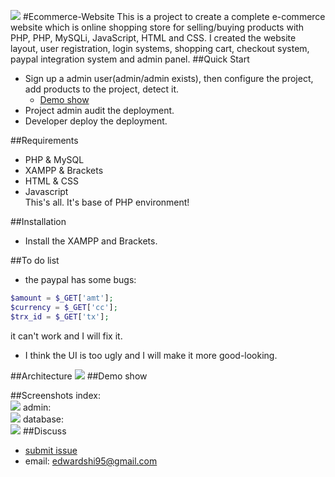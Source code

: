 
![](https://github.com/shi-edward/Ecommerce-website/blob/master/photo/ecommerce_photo.png)
#Ecommerce-Website
This is a project to create a complete e-commerce website which is online shopping store for selling/buying products with PHP, PHP, MySQLi, JavaScript, HTML and CSS. I created the website layout, user registration, login systems, shopping cart, checkout system, paypal integration system and admin panel.
##Quick Start
* Sign up a admin user(admin/admin exists), then configure the project, add products to the project, detect it.
  * [Demo show](弄完再添加)
* Project admin audit the deployment.
* Developer deploy the deployment.

##Requirements
* PHP & MySQL
* XAMPP & Brackets
* HTML & CSS
* Javascript
<br>This's all. It's base of PHP environment!

##Installation
* Install the XAMPP and Brackets.

##To do list
* the paypal has some bugs:
```php
$amount = $_GET['amt']; 
$currency = $_GET['cc']; 
$trx_id = $_GET['tx']; 
```
it can't work and I will fix it.
* I think the UI is too ugly and I will make it more good-looking.

##Architecture
![](https://github.com/shi-edward/Ecommerce-website/blob/master/photo/ecommerce%20system.png)
##Demo show

##Screenshots
index:
<br>
![](https://github.com/shi-edward/Ecommerce-website/blob/master/photo/main_screen.png)
admin:
<br>
![](https://github.com/shi-edward/Ecommerce-website/blob/master/photo/main_screen_admin.png)
database:
<br>
![](https://github.com/shi-edward/Ecommerce-website/blob/master/photo/database.png)
##Discuss
* [submit issue](https://github.com/shi-edward/Ecommerce-website/issues)
* email: edwardshi95@gmail.com
